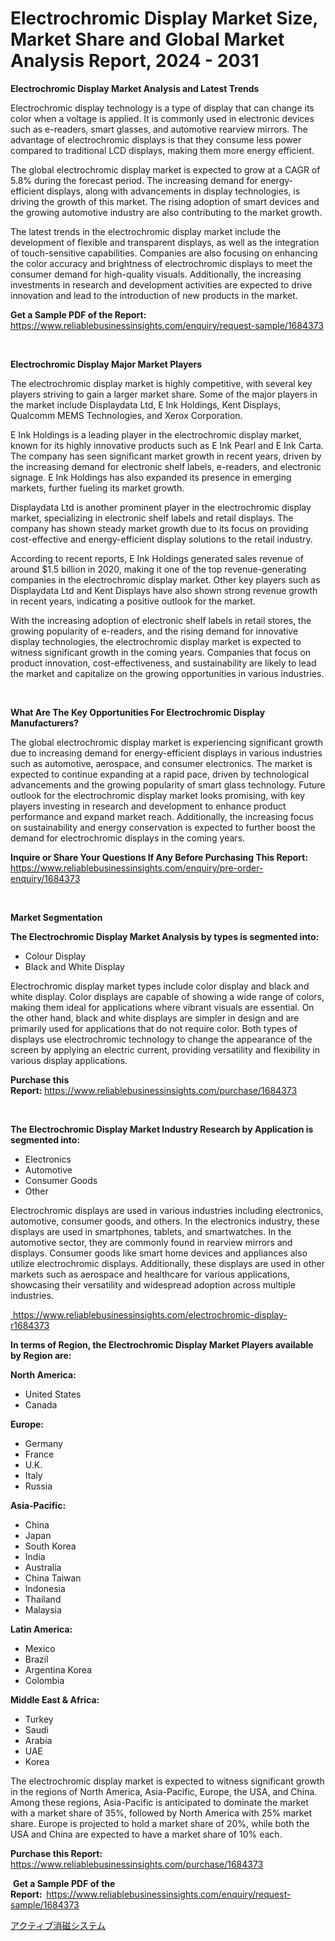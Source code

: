 <p><h1>Electrochromic Display Market Size, Market Share and Global Market Analysis Report, 2024 - 2031</h1></p><p><strong>Electrochromic Display Market Analysis and Latest Trends</strong></p>
<p><p>Electrochromic display technology is a type of display that can change its color when a voltage is applied. It is commonly used in electronic devices such as e-readers, smart glasses, and automotive rearview mirrors. The advantage of electrochromic displays is that they consume less power compared to traditional LCD displays, making them more energy efficient.</p><p>The global electrochromic display market is expected to grow at a CAGR of 5.8% during the forecast period. The increasing demand for energy-efficient displays, along with advancements in display technologies, is driving the growth of this market. The rising adoption of smart devices and the growing automotive industry are also contributing to the market growth.</p><p>The latest trends in the electrochromic display market include the development of flexible and transparent displays, as well as the integration of touch-sensitive capabilities. Companies are also focusing on enhancing the color accuracy and brightness of electrochromic displays to meet the consumer demand for high-quality visuals. Additionally, the increasing investments in research and development activities are expected to drive innovation and lead to the introduction of new products in the market.</p></p>
<p><strong>Get a Sample PDF of the Report:&nbsp;</strong> <a href="https://www.reliablebusinessinsights.com/enquiry/request-sample/1684373">https://www.reliablebusinessinsights.com/enquiry/request-sample/1684373</a></p>
<p>&nbsp;</p>
<p><strong>Electrochromic Display Major Market Players</strong></p>
<p><p>The electrochromic display market is highly competitive, with several key players striving to gain a larger market share. Some of the major players in the market include Displaydata Ltd, E Ink Holdings, Kent Displays, Qualcomm MEMS Technologies, and Xerox Corporation.</p><p>E Ink Holdings is a leading player in the electrochromic display market, known for its highly innovative products such as E Ink Pearl and E Ink Carta. The company has seen significant market growth in recent years, driven by the increasing demand for electronic shelf labels, e-readers, and electronic signage. E Ink Holdings has also expanded its presence in emerging markets, further fueling its market growth.</p><p>Displaydata Ltd is another prominent player in the electrochromic display market, specializing in electronic shelf labels and retail displays. The company has shown steady market growth due to its focus on providing cost-effective and energy-efficient display solutions to the retail industry.</p><p>According to recent reports, E Ink Holdings generated sales revenue of around $1.5 billion in 2020, making it one of the top revenue-generating companies in the electrochromic display market. Other key players such as Displaydata Ltd and Kent Displays have also shown strong revenue growth in recent years, indicating a positive outlook for the market.</p><p>With the increasing adoption of electronic shelf labels in retail stores, the growing popularity of e-readers, and the rising demand for innovative display technologies, the electrochromic display market is expected to witness significant growth in the coming years. Companies that focus on product innovation, cost-effectiveness, and sustainability are likely to lead the market and capitalize on the growing opportunities in various industries.</p></p>
<p>&nbsp;</p>
<p><strong>What Are The Key Opportunities For Electrochromic Display Manufacturers?</strong></p>
<p><p>The global electrochromic display market is experiencing significant growth due to increasing demand for energy-efficient displays in various industries such as automotive, aerospace, and consumer electronics. The market is expected to continue expanding at a rapid pace, driven by technological advancements and the growing popularity of smart glass technology. Future outlook for the electrochromic display market looks promising, with key players investing in research and development to enhance product performance and expand market reach. Additionally, the increasing focus on sustainability and energy conservation is expected to further boost the demand for electrochromic displays in the coming years.</p></p>
<p><strong>Inquire or Share Your Questions If Any Before Purchasing This Report:</strong> <a href="https://www.reliablebusinessinsights.com/enquiry/pre-order-enquiry/1684373">https://www.reliablebusinessinsights.com/enquiry/pre-order-enquiry/1684373</a></p>
<p>&nbsp;</p>
<p><strong>Market Segmentation</strong></p>
<p><strong>The Electrochromic Display Market Analysis by types is segmented into:</strong></p>
<p><ul><li>Colour Display</li><li>Black and White Display</li></ul></p>
<p><p>Electrochromic display market types include color display and black and white display. Color displays are capable of showing a wide range of colors, making them ideal for applications where vibrant visuals are essential. On the other hand, black and white displays are simpler in design and are primarily used for applications that do not require color. Both types of displays use electrochromic technology to change the appearance of the screen by applying an electric current, providing versatility and flexibility in various display applications.</p></p>
<p><strong>Purchase this Report:&nbsp;</strong><a href="https://www.reliablebusinessinsights.com/purchase/1684373">https://www.reliablebusinessinsights.com/purchase/1684373</a></p>
<p>&nbsp;</p>
<p><strong>The Electrochromic Display Market Industry Research by Application is segmented into:</strong></p>
<p><ul><li>Electronics</li><li>Automotive</li><li>Consumer Goods</li><li>Other</li></ul></p>
<p><p>Electrochromic displays are used in various industries including electronics, automotive, consumer goods, and others. In the electronics industry, these displays are used in smartphones, tablets, and smartwatches. In the automotive sector, they are commonly found in rearview mirrors and displays. Consumer goods like smart home devices and appliances also utilize electrochromic displays. Additionally, these displays are used in other markets such as aerospace and healthcare for various applications, showcasing their versatility and widespread adoption across multiple industries.</p></p>
<p><a href="https://www.reliablebusinessinsights.com/electrochromic-display-r1684373">&nbsp;https://www.reliablebusinessinsights.com/electrochromic-display-r1684373</a></p>
<p><strong>In terms of Region, the Electrochromic Display Market Players available by Region are:</strong></p>
<p>
    <p> <strong> North America: </strong>
        <ul>
            <li>United States</li>
            <li>Canada</li>
        </ul>
        </p> 
    <p> <strong> Europe: </strong>
        <ul>
            <li>Germany</li>
            <li>France</li>
            <li>U.K.</li>
            <li>Italy</li>
            <li>Russia</li>
        </ul>
        </p> 
    <p> <strong> Asia-Pacific: </strong>
        <ul>
            <li>China</li>
            <li>Japan</li>
            <li>South Korea</li>
            <li>India</li>
            <li>Australia</li>
            <li>China Taiwan</li>
            <li>Indonesia</li>
            <li>Thailand</li>
            <li>Malaysia</li>
        </ul>
        </p> 
    <p> <strong> Latin America: </strong>
        <ul>
            <li>Mexico</li>
            <li>Brazil</li>
            <li>Argentina Korea</li>
            <li>Colombia</li>
        </ul>
        </p> 
    <p> <strong> Middle East & Africa: </strong>
        <ul>
            <li>Turkey</li>
            <li>Saudi</li>
            <li>Arabia</li>
            <li>UAE</li>
            <li>Korea</li>
        </ul>
    </p>
    </p>
<p><p>The electrochromic display market is expected to witness significant growth in the regions of North America, Asia-Pacific, Europe, the USA, and China. Among these regions, Asia-Pacific is anticipated to dominate the market with a market share of 35%, followed by North America with 25% market share. Europe is projected to hold a market share of 20%, while both the USA and China are expected to have a market share of 10% each.</p></p>
<p><strong>Purchase this Report: </strong><a href="https://www.reliablebusinessinsights.com/purchase/1684373">https://www.reliablebusinessinsights.com/purchase/1684373</a></p>
<p>&nbsp;<strong>Get a Sample PDF of the Report:&nbsp;&nbsp;</strong><a href="https://www.reliablebusinessinsights.com/enquiry/request-sample/1684373">https://www.reliablebusinessinsights.com/enquiry/request-sample/1684373</a></p>
<p><strong></strong></p>
<p><p><a href="https://medium.com/@matteills7854/%E3%82%A2%E3%82%AF%E3%83%86%E3%82%A3%E3%83%96%E3%83%87%E3%82%AC%E3%82%A6%E3%82%B7%E3%83%B3%E3%82%B0%E3%82%B7%E3%82%B9%E3%83%86%E3%83%A0%E5%B8%82%E5%A0%B4%E3%81%AE%E8%A6%8B%E9%80%9A%E3%81%97%E3%81%A82024%E5%B9%B4%E3%81%8B%E3%82%892031%E5%B9%B4%E3%81%BE%E3%81%A7%E3%81%AE%E4%BA%88%E6%B8%AC-681922654f60">アクティブ消磁システム</a></p></p>